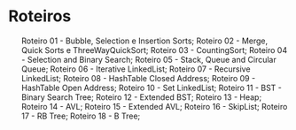# Roteiros 
<ol>
Roteiro 01 - Bubble, Selection e Insertion Sorts;
Roteiro 02 - Merge, Quick Sorts e ThreeWayQuickSort;
Roteiro 03 - CountingSort;
Roteiro 04 - Selection and Binary Search;
Roteiro 05 - Stack, Queue and Circular Queue;
Roteiro 06 - Iterative LinkedList;
Roteiro 07 - Recursive LinkedList;
Roteiro 08 - HashTable Closed Address;
Roteiro 09 - HashTable Open Address;
Roteiro 10 - Set LinkedList;
Roteiro 11 - BST - Binary Search Tree;
Roteiro 12 - Extended BST;
Roteiro 13 - Heap;
Roteiro 14 - AVL;
Roteiro 15 - Extended AVL;
Roteiro 16 - SkipList;
Roteiro 17 - RB Tree;
Roteiro 18 - B Tree;
</ol>
